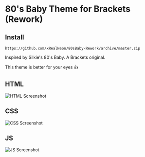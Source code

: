 80's Baby Theme for Brackets (Rework)
============================

## Install
```
https://github.com/xRealNeon/80sBaby-Rework/archive/master.zip
```

Inspired by Silkie's 80's Baby. A Brackets original.

This theme is better for your eyes :+1:

## HTML
![HTML Screenshot](https://github.com/xRealNeon/80sBaby-Rework/blob/master/screenshots/html.png)

## CSS
![CSS Screenshot](https://github.com/xRealNeon/80sBaby-Rework/blob/master/screenshots/css.png)

## JS
![JS Screenshot](https://github.com/xRealNeon/80sBaby-Rework/blob/master/screenshots/js.png)
